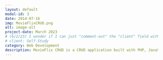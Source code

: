```yaml
---
layout: default
modal-id: 3
date: 2014-07-16
img: MovieFlixCRUD.png
alt: image-alt
project-date: March 2023
# (6/2/23) I wonder if I can just "comment-out" the "client" field without consequence (...?):
# client: Self-Study
category: Web Development
description: MovieFlix CRUD is a CRUD application built with PHP, JavaScript (jQuery), HTML, and CSS that allows visitors to create, read, update, and delete records in a collection of films. The front-end of the application connects with a MySQL database to store user input and accordingly adjusts to user-initiated record insertion, modification, and/or deletion requests. <br /> <br /> MovieFlix CRUD was the very first CRUD application I ever built. While the concept behind the project and overall structure were taught via a Udemy course I had recently completed, I took time following the course's conclusion to simultaneously streamline and add new functionalities to the front-end while making simple additions and adjustments on the back-end. It was completing this project and making it my own through personal structure/design decisions that made me decide I wanted to pursue web development further, and not long after, I embarked upon learning ReactJS. <br /> <br /> For more information, please visit https://github.com/reidgaede/MovieFlix_CRUD_App.
---
```

